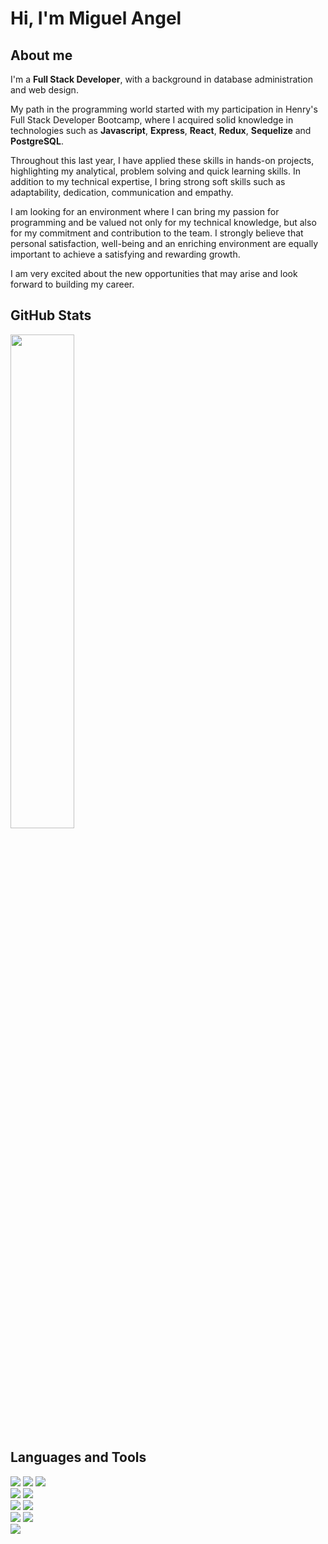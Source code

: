 # Hi, I'm Miguel Angel

## About me

I'm a **Full Stack Developer**, with a background in database administration and web design.

My path in the programming world started with my participation in Henry's Full Stack Developer Bootcamp, where I acquired solid knowledge in technologies such as **Javascript**, **Express**, **React**, **Redux**, **Sequelize** and **PostgreSQL**.

Throughout this last year, I have applied these skills in hands-on projects, highlighting my analytical, problem solving and quick learning skills. In addition to my technical expertise, I bring strong soft skills such as adaptability, dedication, communication and empathy.

I am looking for an environment where I can bring my passion for programming and be valued not only for my technical knowledge, but also for my commitment and contribution to the team.
I strongly believe that personal satisfaction, well-being and an enriching environment are equally important to achieve a satisfying and rewarding growth.

I am very excited about the new opportunities that may arise and look forward to building my career.

## GitHub Stats

<div align="left">
  <img width="45%" src="https://github-readme-stats.vercel.app/api?username=miguelangelcipriano&show=reviews,discussions_started,discussions_answered,prs_merged,prs_merged_percentage&show_icons=true&theme=transparent&hide_border=true&title_color=fe4040&text_color=fff&icon_color=fe4040" />
</div>

## Languages and Tools

<div align="left">
  <img src="https://img.shields.io/badge/-Javascript-000?style=for-the-badge&logo=javascript&color=151515&logoColor=000&labelColor=fe4040">
  <img src="https://img.shields.io/badge/-Node.JS-000?style=for-the-badge&logo=node.js&color=151515&logoColor=000&labelColor=fe4040">
  <img src="https://img.shields.io/badge/-Express.JS-000?style=for-the-badge&logo=express&color=151515&logoColor=000&labelColor=fe4040">
</div>
<div align="left">
  <img src="https://img.shields.io/badge/-Sequelize-000?style=for-the-badge&logo=sequelize&color=151515&logoColor=000&labelColor=fe4040">
  <img src="https://img.shields.io/badge/-PostgreSQL-000?style=for-the-badge&logo=postgresql&color=151515&logoColor=000&labelColor=fe4040">
</div>
<div align="left">
  <img src="https://img.shields.io/badge/-React-000?style=for-the-badge&logo=react&color=151515&logoColor=000&labelColor=fe4040">
  <img src="https://img.shields.io/badge/-Redux-000?style=for-the-badge&logo=redux&color=151515&logoColor=000&labelColor=fe4040">
</div>
<div align="left">
  <img src="https://img.shields.io/badge/-HTML-000?style=for-the-badge&logo=html5&color=151515&logoColor=000&labelColor=fe4040">
  <img src="https://img.shields.io/badge/-CSS-000?style=for-the-badge&logo=css3&color=151515&logoColor=000&labelColor=fe4040">
</div>
<div align="left">
  <img src="https://img.shields.io/badge/-GIT-000?style=for-the-badge&logo=git&color=151515&logoColor=000&labelColor=fe4040">
</div>
